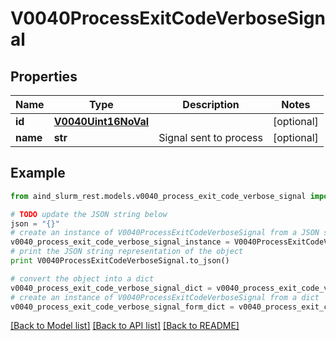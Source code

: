 # V0040ProcessExitCodeVerboseSignal


## Properties

Name | Type | Description | Notes
------------ | ------------- | ------------- | -------------
**id** | [**V0040Uint16NoVal**](V0040Uint16NoVal.md) |  | [optional] 
**name** | **str** | Signal sent to process | [optional] 

## Example

```python
from aind_slurm_rest.models.v0040_process_exit_code_verbose_signal import V0040ProcessExitCodeVerboseSignal

# TODO update the JSON string below
json = "{}"
# create an instance of V0040ProcessExitCodeVerboseSignal from a JSON string
v0040_process_exit_code_verbose_signal_instance = V0040ProcessExitCodeVerboseSignal.from_json(json)
# print the JSON string representation of the object
print V0040ProcessExitCodeVerboseSignal.to_json()

# convert the object into a dict
v0040_process_exit_code_verbose_signal_dict = v0040_process_exit_code_verbose_signal_instance.to_dict()
# create an instance of V0040ProcessExitCodeVerboseSignal from a dict
v0040_process_exit_code_verbose_signal_form_dict = v0040_process_exit_code_verbose_signal.from_dict(v0040_process_exit_code_verbose_signal_dict)
```
[[Back to Model list]](../README.md#documentation-for-models) [[Back to API list]](../README.md#documentation-for-api-endpoints) [[Back to README]](../README.md)


